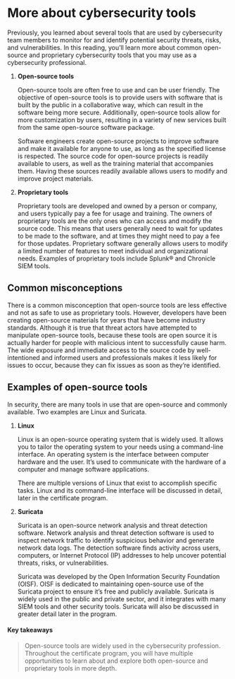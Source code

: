 # More about cybersecurity tools
Previously, you learned about several tools that are used by cybersecurity team members to monitor for and identify potential security threats, risks, and vulnerabilities. In this reading, you’ll learn more about common open-source and proprietary cybersecurity tools that you may use as a cybersecurity professional.

1. **Open-source tools**
   
    Open-source tools are often free to use and can be user friendly. The objective of open-source tools is to provide users with software that is built by the public in a collaborative way, which can result in the software being more secure. Additionally, open-source tools allow for more customization by users, resulting in a variety of new services built from the same open-source software package. 

    Software engineers create open-source projects to improve software and make it available for anyone to use, as long as the specified license is respected. The source code for open-source projects is readily available to users, as well as the training material that accompanies them. Having these sources readily available allows users to modify and improve project materials. 


1. **Proprietary tools**
   
   Proprietary tools are developed and owned by a person or company, and users typically pay a fee for usage and training. The owners of proprietary tools are the only ones who can access and modify the source code. This means that users generally need to wait for updates to be made to the software, and at times they might need to pay a fee for those updates. Proprietary software generally allows users to modify a limited number of features to meet individual and organizational needs. Examples of proprietary tools include Splunk® and Chronicle SIEM tools.

## Common misconceptions
There is a common misconception that open-source tools are less effective and not as safe to use as proprietary tools. However, developers have been creating open-source materials for years that have become industry standards. Although it is true that threat actors have attempted to manipulate open-source tools, because these tools are open source it is actually harder for people with malicious intent to successfully cause harm. The wide exposure and immediate access to the source code by well-intentioned and informed users and professionals makes it less likely for issues to occur, because they can fix issues as soon as they’re identified.  

## Examples of open-source tools
In security, there are many tools in use that are open-source and commonly available. Two examples are Linux and Suricata.

1. **Linux**
   
    Linux is an open-source operating system that is widely used. It allows you to tailor the operating system to your needs using a command-line interface. An operating system is the interface between computer hardware and the user. It’s used to communicate with the hardware of a computer and manage software applications. 

    There are multiple versions of Linux that exist to accomplish specific tasks. Linux and its command-line interface will be discussed in detail, later in the certificate program. 

2. **Suricata**

    Suricata is an open-source network analysis and threat detection software.  Network analysis and threat detection software is used to inspect network traffic to identify suspicious behavior and generate network data logs. The detection software finds activity across users, computers, or Internet Protocol (IP) addresses to help uncover potential threats, risks, or vulnerabilities. 

    Suricata was developed by the Open Information Security Foundation (OISF). OISF is dedicated to maintaining open-source use of the Suricata project to ensure it’s free and publicly available. Suricata is widely used in the public and private sector, and it integrates with many SIEM tools and other security tools. Suricata will also be discussed in greater detail later in the program.

#### Key takeaways
> Open-source tools are widely used in the cybersecurity profession. Throughout the certificate program, you will have multiple opportunities to learn about and explore both open-source and proprietary tools in more depth.